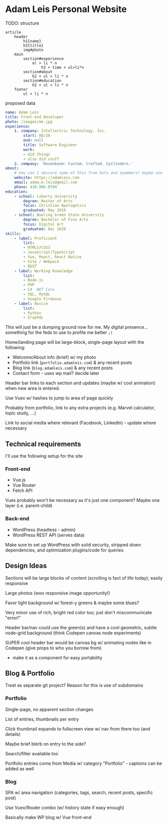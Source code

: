 # Adam Leis Personal Website

TODO: structure

```
article
    header
        h1{name}
        h2{title}
        img#photo
    main
        section#experience
            ol > li * n
                h3 + time + ul>li*n
        section#about
            h2 + ul > li * n
        section#education
            h2 + ul > li * n
    footer
        ul > li * n
```

proposed data

```yml
name: Adam Leis
title: Front-end Developer
photo: /images/me.jpg
experience:
    1. company: Intellectric Technology, Inc.
        start: 08/20
        end: null
        title: Software Engineer
        work:
        - did things
        - also did stuff
    2. company: 'Rosenboom: Custom. Crafted. Cyclinders.'
about:
    # how can I obscure some of this from bots and spammers? maybe use pseudo content to render? bots might miss it
    website: https://adamleis.com
    email: adam.m.leis@gmail.com
    phone: 419.996.9794
education:
    - school: Liberty University
        degree: Master of Arts
        focus: Christian Apologetics
        graduated: May 2010
    - school: Bowling Green State University
        degree: Bachelor of Fine Arts
        focus: Digital Art
        graduated: Dec 2020
skills:
    - label: Proficient
        list:
        - HTML5/CSS3
        - JavaScript/TypeScript
        - Vue, React, React Native
        - Vite / Webpack
        - REST
    - label: Working Knowledge
        list:
        - Node.js
        - PHP
        - C# .NET Core
        - SQL, MySQL
        - Google Firebase
    - label: Novice
        list:
        - Python
        - GraphQL
```

This will just be a dumping ground now for me. My digital presence... something for the
feds to use to profile me better `;)`

Home/landing page will be large-block, single-page layout with the following:
- Welcome/About info (brief) w/ my photo
- Portfolio link (`portfolio.adamleis.com`) & any recent posts
- Blog link (`blog.adamleis.com`) & any recent posts
- Contact form - uses wp mail? decide later

Header bar links to each section and updates (maybe w/ cool animation) when new area
is entered.

Use Vuex w/ hashes to jump to area of page quickly

Probably from portfolio, link to any extra projects (e.g. Marvel calculator, topic study, ...)

Link to social media where relevant (Facebook, LinkedIn) - update where necessary

## Technical requirements
I'll use the following setup for the site

### Front-end

- Vue.js
- Vue Router
- Fetch API

Vuex probably won't be necessary as it's just one component? Maybe one layer (i.e. parent-child)

### Back-end

- WordPress (headless - admin)
- WordPress REST API (serves data)

Make sure to set up WordPress with solid security, stripped down dependencies,
and optimization plugins/code for queries

## Design Ideas
Sections will be large blocks of content (scrolling is fact of life today); easily responsive

Large photos (woo responsive image opportunity!)

Favor light background w/ forest-y greens & maybe some blues?

Very minor use of rich, bright red color too; just don't miscommunicate "error!"

Header bar/nav could use the green(s) and have a cool geometric, subtle node-grid background (think Codepen canvas node experiments)

SUPER cool header bar would be canvas bg w/ animating nodes like in Codepen (give props to who you borrow from)
- make it as a component for easy portability

## Blog & Portfolio
Treat as separate git project? Reason for this is use of subdomains

### Portfolio
Single-page, no apparent section changes

List of entries, thumbnails per entry

Click thumbnail expands to fullscreen view w/ nav from there too (and details)

Maybe brief blerb on entry to the side?

Search/filter available too

Portfolio entries come from Media w/ category "Portfolio" - captions can be added as well

### Blog
SPA w/ area navigation (categories, tags, search, recent posts, specific post)

Use Vuex/Router combo (w/ history state if easy enough)

Basically make WP blog w/ Vue front-end
